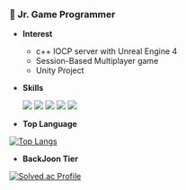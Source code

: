 ### :seedling: Jr. Game Programmer

- **Interest**
  * c++ IOCP server with Unreal Engine 4
  * Session-Based Multiplayer game
  * Unity Project

- **Skills**

    <img src="https://img.shields.io/badge/C-A8B9CC?style=flat-square&logo=c&logoColor=white"/> <img src="https://img.shields.io/badge/C++-00599C?style=flat-square&logo=cplusplus&logoColor=white"/> <img src="https://img.shields.io/badge/Ubuntu_Linux-E95420?style=flat-square&logo=ubuntu&logoColor=white"/> <img src="https://img.shields.io/badge/Windows_Socket-0078D6?style=flat-square&logo=Windows&logoColor=white"/> <img src="https://img.shields.io/badge/MySQL-4479A1?style=flat-square&logo=MySQL&logoColor=white"/>
    <!--<img src="https://img.shields.io/badge/AWS-232F3E?style=flat-square&logo=amazonaws&logoColor=white"/>-->

- **Top Language**

[![Top Langs](https://github-readme-stats.vercel.app/api/top-langs/?username=jkl7142&layout=compact)](https://github.com/anuraghazra/github-readme-stats)

- **BackJoon Tier**

[![Solved.ac Profile](http://mazassumnida.wtf/api/v2/generate_badge?boj=jkl7142)](https://solved.ac/jkl7142)
